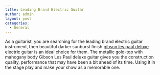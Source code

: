 ```yaml
---
title: Leading Brand Electric Guitar
author: admin
layout: post
categories:
  - General
---
```

As a guitarist, you are searching for the leading brand electric guitar instrument, then beautiful darker sunburst finish <a href="http://www.musiciansfriend.com/guitars/gibson-2015-les-paul-deluxe-electric-guitar">gibson les paul deluxe</a> electric guitar is an ideal choice for them. The metallic gold-top with mahogany body Gibson Les Paul deluxe guitar gives you the construction quality, performance  that may have been a bit ahead of its time. Using it in the stage play and make your show as a memorable one.
